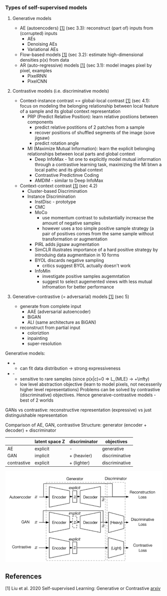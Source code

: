 ### Types of self-supervised models
1. Generative models
    * AE (autoencoders)  [[1]](#1) (sec 3.3): reconstruct (part of) inputs from (corrupted) inputs
        * AEs
        * Denoising AEs
        * Variational AEs
    * Flow-based models  [[1]](#1) (sec 3.2): estimate high-dimensional densities p(x) from data
    * AR (auto-regressive) models  [[1]](#1) (sec 3.1): model images pixel by pixel, examples
        * PixelRNN
        * PixelCNN
2. Contrastive models (i.e. discriminative models)
    * Context-instance contrast == global-local contrast  [[1]](#1) (sec 4.1): focus on modeling the belonging relationship between local feature of a sample and its global context representation
        * PRP (Predict Relative Position): learn relative postiions between components
            * predict relative postitions of 2 patches from a sample
            * recover positions of shuffled segments of the image (sove jigsaw)
            * predict rotation angle
        * MI (Maximize Mutual Information): learn the explicit belonging relationships between local parts and global context
            * Deep InfoMax - 1st one to explicitly model mutual information through a contrastive learning task, maximizing the MI btwn a local pathc and its global context
            * Contrastive Predictinve Coding
            * AMDIM - similar to Deep InfoMax
    * Context-context contrast  [[1]](#1) (sec 4.2)
        * Cluster-based Discrimination
        * Instance Discrimination
            * InstDisc - prototype
            * CMC
            * MoCo
                * use momentum contrast to substantially increacse the amount of negative samples
                * however uses a too simple positive sample strategy (a pair of positives comes from the same sample without transformation or augmentation
            * PIRL adds jigsaw augmentation
            * SimCLR illustrates importance of a hard positive strategy by introduing data augmenttaion in 10 forms
            * BYOL discards negative sampling
                * critics suggest BYOL actually doesn't work
            * InfoMin
                * investigate positive samples augemntation
                * suggest to select augemented views with less mutual infromation for better performance
            
3. Generative-contrastive (= adversarial) models   [[1]](#1) (sec 5)
    * generate from complete input
        * AAE (adversarial autoencoder)
        * BiGAN
        * ALI (same architecture as BiGAN)
    * reconstruct from partial input
        * coloriztion
        * inpainting
        * super-resolution

Generative models:
* \+ 
    * can fit data distribution -> strong expressiveness
* \- 
    * sensitive to rare samples (since p(x|c)=0 => L_{MLE} -> +\infty)
    * low level abstraction objective (learn to model pixels, not necesserily higher level representations)
Problems can be solved by contrastive (discriminative) objectives. Hence generaive-contrastive models - best of 2 worlds

GANs vs contrastive:
reconstructive representation (expressive) vs just distinguishable representation

Comparison of AE, GAN, contrastive
Structure: generator (encoder + decoder) + discriminator

|              | latent space Z | discriminator | objectives     |
| ------------ | -------------- | ------------- | -------------- |
| AE           | explicit       | -             | generative     |
| GAN          | implicit       | + (heavier)   | discriminative |
| contrastive  | explicit       | + (lighter)   | discriminative |

 ![Alt text](AE_GAN_contrastive.png "Comparison of AE, GAN and contrastive models")
 

## References
<a id="1">[1]</a> 
Liu et al. 2020
Self-supervised Learning: Generative or Contrastive
[arxiv](https://arxiv.org/abs/2006.08218)